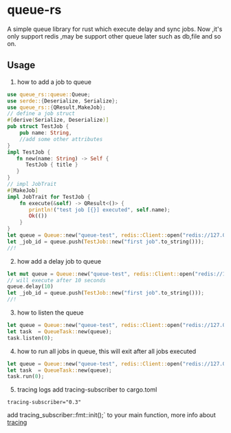 # queue-rs
 A simple queue library for rust which execute delay and sync jobs.
 Now ,it's only support redis ,may be support other queue later such as db,file and so on.
 ## Usage
 
 1. how to add a job to queue
 
 ```rust
 use queue_rs::queue::Queue;
 use serde::{Deserialize, Serialize};
 use queue_rs::{QResult,MakeJob};
 // define a job struct
 #[derive(Serialize, Deserialize)]
 pub struct TestJob {
     pub name: String,
     //add some other attributes
 }
 impl TestJob {
    fn new(name: String) -> Self {
       TestJob { title }
    }
 }
 // impl JobTrait
 #[MakeJob]
 impl JobTrait for TestJob {
     fn execute(&self) -> QResult<()> {
        println!("test job [{}] executed", self.name);
        Ok(())
     }
 }
 let queue = Queue::new("queue-test", redis::Client::open("redis://127.0.0.1/").unwrap());
 let _job_id = queue.push(TestJob::new("first job".to_string()));
//!
 ```
 2. how add a delay job to queue
 ```rust
 let mut queue = Queue::new("queue-test", redis::Client::open("redis://127.0.0.1/").unwrap());
 // will execute after 10 seconds
 queue.delay(10)
 let _job_id = queue.push(TestJob::new("first job".to_string()));
//!
 ```
 3. how to listen the queue
 ```rust
 let queue = Queue::new("queue-test", redis::Client::open("redis://127.0.0.1/").unwrap());
 let task  = QueueTask::new(queue);
 task.listen(0);
 ```
 4. how to run all jobs in queue, this will exit after all jobs executed
 ```rust
 let queue = Queue::new("queue-test", redis::Client::open("redis://127.0.0.1/").unwrap());
 let task  = QueueTask::new(queue);
 task.run(0);
 ```
 5. tracing logs
 add tracing-subscriber to cargo.toml
 ```
 tracing-subscriber="0.3"
 ```
 add tracing_subscriber::fmt::init();` to your main function, more info about [tracing](https://github.com/tokio-rs/tracing/tree/master/tracing-subscriber)